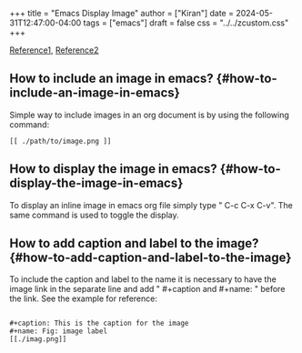 +++
title = "Emacs Display Image"
author = ["Kiran"]
date = 2024-05-31T12:47:00-04:00
tags = ["emacs"]
draft = false
css = "../../zcustom.css"
+++

[Reference1](https://orgmode.org/manual/Images.html), [Reference2](https://emacs.stackexchange.com/questions/10114/org-mode-no-images-to-display-inline)


## How to include an image in emacs? {#how-to-include-an-image-in-emacs}

Simple way to include images in an org document is by using the following command:

```quote
[[ ./path/to/image.png ]]
```


## How to display the image in emacs? {#how-to-display-the-image-in-emacs}

To display an inline image in emacs org file simply type " C-c C-x C-v". The same command is used to toggle the display.


## How to add caption and label to the image? {#how-to-add-caption-and-label-to-the-image}

To include the caption and label to the name it is necessary to have the image link in the separate line and add " #+caption and #+name: " before the link. See the example for reference:

```quote

#+caption: This is the caption for the image
#+name: Fig: image label
[[./imag.png]]

```
